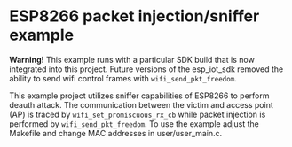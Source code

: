 # ESP8266 packet injection/sniffer example

**Warning!** This example runs with a particular SDK build that is now integrated into this project.
Future versions of the esp_iot_sdk removed the ability to send wifi control frames with `wifi_send_pkt_freedom`.

This example project utilizes sniffer capabilities of
ESP8266 to perform deauth attack. The communication between the
victim and access point (AP) is traced by `wifi_set_promiscuous_rx_cb`
while packet injection is performed by `wifi_send_pkt_freedom`.
To use the example adjust the Makefile and change MAC
addresses in user/user_main.c.
